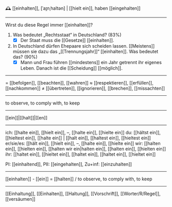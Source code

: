 🕰️ [[einhalten]], [ˈaɪ̯nˌhaltən] | [[hielt ein]], haben [[eingehalten]]

---
Wirst du diese Regel immer [[einhalten]]?


1. Was bedeutet „Rechtsstaat“ in Deutschland? (83%)
	- [x] Der Staat muss die [[Gesetze]] [[einhalten]].

2. In Deutschland dürfen Ehepaare sich scheiden lassen. [[Meistens]] müssen sie dazu das „[[Trennungsjahr]]“ [[einhalten]]. Was bedeutet das? (90%)
	- [x] Mann und Frau führen [[mindestens]] ein Jahr getrennt ihr eigenes Leben. Danach ist die [[Scheidung]] [[möglich]].

---
= [[befolgen]], [[beachten]], [[wahren]]
≈ [[respektieren]], [[erfüllen]], [[nachkommen]]
≠ [[übertreten]], [[ignorieren]], [[brechen]], [[missachten]]

---
to observe, to comply with, to keep

---
[[ein]]|[[halt]]|[[en]]

---
ich: [[halte ein]], [[hielt ein]], –, [[halte ein]], [[hielte ein]]
du: [[hältst ein]], [[hieltest ein]], [[halte ein]] | [[halt ein]], [[haltest ein]], [[hieltest ein]]
er/sie/es: [[hält ein]], [[hielt ein]], –, [[halte ein]], [[hielte ein]]
wir: [[halten ein]], [[hielten ein]], [[halten wir ein|halten ein]], [[halten ein]], [[hielten ein]]
ihr: [[haltet ein]], [[hieltet ein]], [[haltet ein]], [[haltet ein]], [[hieltet ein]]

PI: [[einhaltend]], PII: [[eingehalten]], Zu+inf: [[einzuhalten]]

---
[[einhalten]] - [[ein]] = [[halten]] / to observe, to comply with, to keep

---
[[Einhaltung]], [[Einhalten]], [[Haltung]], [[Vorschrift]], [[Worter/R/Regel]], [[versäumen]]